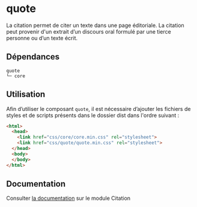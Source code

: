 # quote

La citation permet de citer un texte dans une page éditoriale. La citation peut provenir d'un extrait d’un discours oral formulé par une tierce personne ou d’un texte écrit.

## Dépendances
```shell
quote
└─ core
```

## Utilisation
Afin d’utiliser le composant `quote`, il est nécessaire d’ajouter les fichiers de styles et de scripts présents dans le dossier dist dans l'ordre suivant :
```html
<html>
  <head>
    <link href="css/core/core.min.css" rel="stylesheet">
    <link href="css/quote/quote.min.css" rel="stylesheet">
  </head>
  <body>
  </body>
</html>
```

## Documentation

Consulter [la documentation](https://gouvfr.atlassian.net/wiki/spaces/DB/pages/771358744/) sur le module Citation